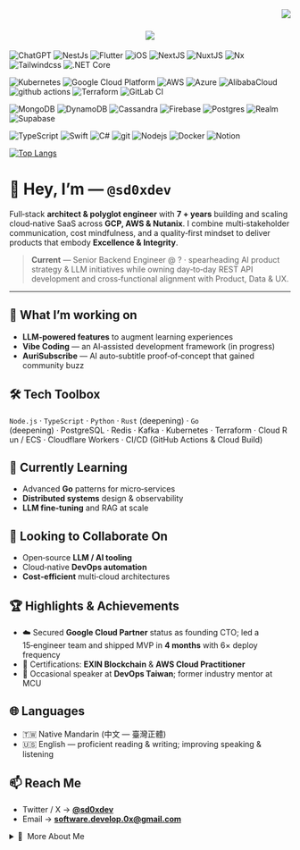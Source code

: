 <img align="right" src="https://visitor-badge.laobi.icu/badge?page_id=sd0xdev.sd0xdev">

<h1 align="center">
  <a href="https://git.io/typing-svg">
    <img src="https://readme-typing-svg.herokuapp.com/?lines=Hello,+There!+👋;嗨你好，+這裡是，+SD0....;Nice+to+meet+you!&center=true&size=30&color=0EF7F4">
  </a>
</h1>

<p>
  <img alt="ChatGPT" src="https://img.shields.io/badge/chatGPT-74aa9c?style=flat-square&logo=openai&logoColor=white" />
  <img alt="NestJs" src="https://img.shields.io/badge/-NestJs-ea2845?style=flat-square&logo=nestjs&logoColor=white" />
  <img alt="Flutter" src="https://img.shields.io/badge/Flutter-%2302569B.svg?style=flat-square&logo=Flutter&logoColor=white" />
  <img alt="iOS" src="https://img.shields.io/badge/iOS-000000?style=flat-square&logo=ios&logoColor=white" />
  <img alt="NextJS" src="https://img.shields.io/badge/Next-black?style=flat-square&logo=next.js&logoColor=white" />
  <img alt="NuxtJS" src="https://img.shields.io/badge/Nuxt-002E3B?style=flat-square&logo=nuxtdotjs&logoColor=#00DC82" />
  <img alt="Nx" src="https://img.shields.io/badge/nx-143055?style=flat-square&logo=nx&logoColor=white" />
  <img alt="Tailwindcss" src="https://img.shields.io/badge/tailwindcss-%2338B2AC.svg?style=flat-square&logo=tailwind-css&logoColor=white" />
  <img alt=".NET Core" src="https://img.shields.io/badge/.NET-5C2D91?style=flat-square&logo=.net&logoColor=white" />
</p>
<p>
  <img alt="Kubernetes" src="https://img.shields.io/badge/kubernetes-%23326ce5.svg?style=flat-square&logo=kubernetes&logoColor=white" />
  <img alt="Google Cloud Platform" src="https://img.shields.io/badge/-Google_Cloud_Platform-1a73e8?style=flat-square&logo=google-cloud&logoColor=white" />
  <img alt="AWS" src="https://img.shields.io/badge/AWS-%23FF9900.svg?style=flat-square&logo=amazon-aws&logoColor=white" />
  <img alt="Azure" src="https://img.shields.io/badge/azure-%230072C6.svg?style=flat-square&logo=microsoftazure&logoColor=white" />
  <img alt="AlibabaCloud" src="https://img.shields.io/badge/AlibabaCloud-%23FF6701.svg?style=flat-square&logo=alibabacloud&logoColor=white" />
  <img alt="github actions" src="https://img.shields.io/badge/-Github_Actions-2088FF?style=flat-square&logo=github-actions&logoColor=white" />
  <img alt="Terraform" src="https://img.shields.io/badge/terraform-%235835CC.svg?style=flat-square&logo=terraform&logoColor=white" />
  <img alt="GitLab CI" src="https://img.shields.io/badge/gitlab%20ci-%23181717.svg?style=flat-square&logo=gitlab&logoColor=white" />
</p>
<p>
  <img alt="MongoDB" src="https://img.shields.io/badge/-MongoDB-13aa52?style=flat-square&logo=mongodb&logoColor=white" />
  <img alt="DynamoDB" src="https://img.shields.io/badge/Amazon%20DynamoDB-4053D6?style=flat-square&logo=Amazon%20DynamoDB&logoColor=white" />
  <img alt="Cassandra" src="https://img.shields.io/badge/cassandra-%231287B1.svg?style=flat-square&logo=apache-cassandra&logoColor=white" />
  <img alt="Firebase" src="https://img.shields.io/badge/Firebase-039BE5?style=flat-square&logo=Firebase&logoColor=white" />
  <img alt="Postgres" src="https://img.shields.io/badge/postgres-%23316192.svg?style=flat-square&logo=postgresql&logoColor=white" />
  <img alt="Realm" src="https://img.shields.io/badge/Realm-39477F?style=flat-square&logo=realm&logoColor=white" />
  <img alt="Supabase" src="https://img.shields.io/badge/Supabase-3ECF8E?style=flat-square&logo=supabase&logoColor=white" />
</p>
<p>
  <img alt="TypeScript" src="https://img.shields.io/badge/-TypeScript-007ACC?style=flat-square&logo=typescript&logoColor=white" />
  <img alt="Swift" src="https://img.shields.io/badge/swift-F54A2A?style=flat-square&logo=swift&logoColor=white" />
  <img alt="C#" src="https://img.shields.io/badge/c%23-%23239120.svg?style=flat-square&logo=c-sharp&logoColor=white" />
  <img alt="git" src="https://img.shields.io/badge/-Git-F05032?style=flat-square&logo=git&logoColor=white" />
  <img alt="Nodejs" src="https://img.shields.io/badge/-Nodejs-43853d?style=flat-square&logo=Node.js&logoColor=white" />
  <img alt="Docker" src="https://img.shields.io/badge/-Docker-46a2f1?style=flat-square&logo=docker&logoColor=white" />
  <img alt="Notion" src="https://img.shields.io/badge/Notion-%23000000.svg?style=flat-square&logo=notion&logoColor=white" />
</p>

[![Top Langs](https://github-readme-stats.vercel.app/api/top-langs/?username=sd0xdev&layout=compact&theme=dracula)](https://github.com/anuraghazra/github-readme-stats)

# 👋 Hey, I’m — `@sd0xdev`

Full‑stack **architect & polyglot engineer** with **7 + years** building and scaling cloud‑native SaaS across **GCP, AWS & Nutanix**. I combine multi‑stakeholder communication, cost mindfulness, and a quality‑first mindset to deliver products that embody **Excellence & Integrity**.

> **Current** — Senior Backend Engineer @ ? · spearheading AI product strategy & LLM initiatives while owning day‑to‑day REST API development and cross‑functional alignment with Product, Data & UX.

---

## 🔭 What I’m working on

* **LLM‑powered features** to augment learning experiences
* **Vibe Coding** — an AI‑assisted development framework (in progress)
* **AuriSubscribe** — AI auto‑subtitle proof‑of‑concept that gained community buzz

## 🛠️ Tech Toolbox

`Node.js` · `TypeScript` · `Python` · `Rust` (deepening) · `Go` (deepening) · PostgreSQL · Redis · Kafka · Kubernetes · Terraform · Cloud Run / ECS · Cloudflare Workers · CI/CD (GitHub Actions & Cloud Build)

## 🌱 Currently Learning

* Advanced **Go** patterns for micro‑services
* **Distributed systems** design & observability
* **LLM fine‑tuning** and RAG at scale

## 🤝 Looking to Collaborate On

* Open‑source **LLM / AI tooling**
* Cloud‑native **DevOps automation**
* **Cost‑efficient** multi‑cloud architectures

## 🏆 Highlights & Achievements

* ☁️ Secured **Google Cloud Partner** status as founding CTO; led a 15‑engineer team and shipped MVP in **4 months** with 6× deploy frequency
* 📜 Certifications: **EXIN Blockchain** & **AWS Cloud Practitioner**
* 🎤 Occasional speaker at **DevOps Taiwan**; former industry mentor at MCU

## 🌐 Languages

* 🇹🇼 Native Mandarin (中文 — 臺灣正體)
* 🇺🇸 English — proficient reading & writing; improving speaking & listening

## 📫 Reach Me

* Twitter / X → **[@sd0xdev](https://twitter.com/sd0xdev)**
* Email → **[software.develop.0x@gmail.com](mailto:software.develop.0x@gmail.com)**

<!-- GitHub Stats (optional)
![sd0xdev's GitHub stats](https://github-readme-stats.vercel.app/api?username=sd0xdev&show_icons=true&count_private=true&hide=issues&theme=default)
-->

<details>
  <summary>📜 &nbsp;More About Me</summary>

* Thrive in **async distributed teams**
* Advocate **DevOps culture** — lifted deploy frequency **6×** at previous startup
* Passionate about **blockchain** & **web3** infra, especially **Solana**
* Love mentoring & sharing knowledge — catch me at local meetups!

</details>


<!---
sd0xdev/sd0xdev is a ✨ special ✨ repository because its `README.md` (this file) appears on your GitHub profile.
You can click the Preview link to take a look at your changes.
--->
